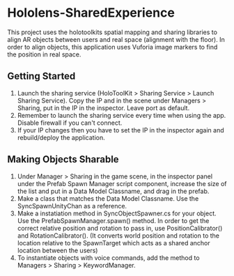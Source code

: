 # Hololens-SharedExperience

This project uses the holotoolkits spatial mapping and sharing libraries to align AR objects between users and real space (alignment with the floor). In order to align objects, this application uses Vuforia image markers to find the position in real space. 

## Getting Started

1. Launch the sharing service (HoloToolKit > Sharing Service > Launch Sharing Service). Copy the IP and in the scene under Managers > Sharing, put in the IP in the inspector. Leave port as default. 
2. Remember to launch the sharing service every time when using the app. Disable firewall if you can't connect.
3. If your IP changes then you have to set the IP in the inspector again and rebuild/deploy the application.

## Making Objects Sharable

1. Under Manager > Sharing in the game scene, in the inspector panel under the Prefab Spawn Manager script component, increase the size of the list and put in a Data Model Classname, and drag in the prefab. 
2. Make a class that matches the Data Model Classname. Use the SyncSpawnUnityChan as a reference. 
3. Make a instatiation method in SyncObjectSpawner.cs for your object. Use the PrefabSpawnManager.spawn() method. In order to get the correct relative position and rotation to pass in, use PositionCalibrator() and RotationCalibrator(). (It converts world position and rotation to the location relative to the SpawnTarget which acts as a shared anchor location between the users)
4. To instantiate objects with voice commands, add the method to Managers > Sharing > KeywordManager.

